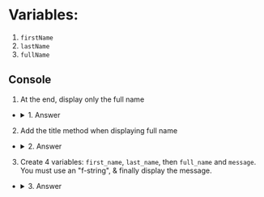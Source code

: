 # Variables:

1. `firstName`
2. `lastName`
3. `fullName`

## Console
1. At the end, display only the full name
*  <details><summary>1. Answer</summary><img src="https://i.imgur.com/oscRiUY.png"></details>
2. Add the title method when displaying full name
* <details><summary>2. Answer</summary><img src="https://i.imgur.com/SaU8MW9.png"></details>
3. Create 4 variables: `first_name`, `last_name`, then `full_name` and `message`. You must use an "f-string", & finally display the message.
* <details><summary>3. Answer</summary><img src="https://i.imgur.com/T0Szgj3.png"></details>
